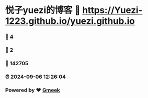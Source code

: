 # 悦子yuezi的博客 :link: https://Yuezi-1223.github.io/yuezi.github.io 
### :page_facing_up: [4](https://Yuezi-1223.github.io/yuezi.github.io/tag.html) 
### :speech_balloon: 2 
### :hibiscus: 142705 
### :alarm_clock: 2024-09-06 12:26:04 
### Powered by :heart: [Gmeek](https://github.com/Meekdai/Gmeek)
